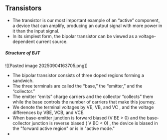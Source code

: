 ## Transistors 

- The transistor is our most important example of an “active” component, a device that can amplify, producing an output signal with more power in it than the input signal.
- In its simplest form, the bipolar transistor can be viewed as a voltage-dependent current source.

##### Structure of BJT

![[Pasted image 20250904163705.png]]

- The bipolar transistor consists of three doped regions forming a sandwich. 
- The three terminals are called the “base,” the “emitter,” and the “collector.”
- The emitter “emits” charge carriers and the collector “collects” them while the base controls the number of carriers that make this journey. 
- We denote the terminal voltages by VE, VB, and VC , and the voltage differences by VBE, VCB, and VCE.
- When base-emitter junction is forward biased (V BE  >  0) and the base-collector junction is reverse biased ( V BC  <  0) , the device is biased in the "forward active region" or is in "active mode."
- 
